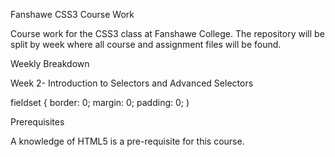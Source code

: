 Fanshawe CSS3 Course Work

Course work for the CSS3 class at Fanshawe College. The repository will be split by week where all course and assignment files will be found.

Weekly Breakdown

Week 2- Introduction to Selectors and Advanced Selectors

fieldset {
  border: 0;
  margin: 0;
  padding: 0;
  )
  
  Prerequisites
  
  A knowledge of HTML5 is a pre-requisite for this course.
